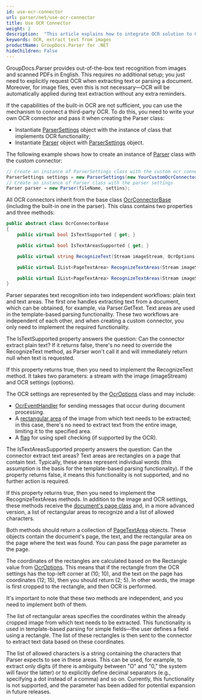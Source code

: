 ```yaml
---
id: use-ocr-connector
url: parser/net/use-ocr-connector
title: Use OCR Connector
weight: 2
description:  "This article explains how to integrate OCR solution to GroupDocs.Parser"
keywords: OCR, extract text from images
productName: GroupDocs.Parser for .NET
hideChildren: False
---
```

GroupDocs.Parser provides out-of-the-box text recognition from images and scanned PDFs in English. This requires no additional setup; you just need to explicitly request OCR when extracting text or parsing a document. Moreover, for image files, even this is not necessary—OCR will be automatically applied during text extraction without any extra reminders.

If the capabilities of the built-in OCR are not sufficient, you can use the mechanism to connect a third-party OCR. To do this, you need to write your own OCR connector and pass it when creating the Parser class:

* Instantiate [ParserSettings](https://reference.groupdocs.com/parser/net/groupdocs.parser.options/parsersettings) object with the instance of class that implements OCR functionality;
* Instantiate [Parser](https://reference.groupdocs.com/parser/net/groupdocs.parser/parser/) object with [ParserSettings](https://reference.groupdocs.com/parser/net/groupdocs.parser.options/parsersettings) object.

The following example shows how to create an instance of [Parser](https://reference.groupdocs.com/parser/net/groupdocs.parser/parser/) class with the custom connector:

```C#
// Create an instance of ParserSettings class with the custom ocr connector
ParserSettings settings = new ParserSettings(new YourCustomOcrConnector());
// Create an instance of Parser class with the parser settings
Parser parser = new Parser(fileName, settins);
```

All OCR connectors inherit from the base class [OcrConnectorBase](https://reference.groupdocs.com/parser/net/groupdocs.parser.options/ocrconnectorbase/) (including the built-in one in the parser). This class contains two properties and three methods:

```C#
public abstract class OcrConnectorBase
{
    public virtual bool IsTextSupported { get; }

    public virtual bool IsTextAreasSupported { get; }

    public virtual string RecognizeText(Stream imageStream, OcrOptions options);

    public virtual IList<PageTextArea> RecognizeTextAreas(Stream imageStream, Page page, OcrOptions options);

    public virtual IList<PageTextArea> RecognizeTextAreas(Stream imageStream, IEnumerable<Rectangle> rectangles, string allowedSymbols, Page page, OcrOptions options);
}
```

Parser separates text recognition into two independent workflows: plain text and text areas. The first one handles extracting text from a document, which can be obtained, for example, via Parser.GetText. Text areas are used in the template-based parsing functionality. These two workflows are independent of each other, and when creating a custom connector, you only need to implement the required functionality.

The IsTextSupported property answers the question: Can the connector extract plain text? If it returns false, there's no need to override the RecognizeText method, as Parser won't call it and will immediately return null when text is requested.

If this property returns true, then you need to implement the RecognizeText method. It takes two parameters: a stream with the image (imageStream) and OCR settings (options).

The OCR settings are represented by the [OcrOptions](https://reference.groupdocs.com/parser/net/groupdocs.parser.options/ocroptions/) class and may include:

* [OcrEventHandler](https://reference.groupdocs.com/parser/net/groupdocs.parser.options/ocroptions/handler) for sending messages that occur during document processing.
* A [rectangular area](https://reference.groupdocs.com/parser/net/groupdocs.parser.options/ocroptions/rectangle) of the image from which text needs to be extracted; in this case, there's no need to extract text from the entire image, limiting it to the specified area.
* A [flag](https://reference.groupdocs.com/parser/net/groupdocs.parser.options/ocroptions/usespellchecker) for using spell checking (if supported by the OCR).

The IsTextAreasSupported property answers the question: Can the connector extract text areas? Text areas are rectangles on a page that contain text. Typically, these areas represent individual words (this assumption is the basis for the template-based parsing functionality). If the property returns false, it means this functionality is not supported, and no further action is required.

If this property returns true, then you need to implement the RecognizeTextAreas methods. In addition to the image and OCR settings, these methods receive the [document's page class](https://reference.groupdocs.com/parser/net/groupdocs.parser.data/page) and, in a more advanced version, a list of rectangular areas to recognize and a list of allowed characters.

Both methods should return a collection of [PageTextArea](https://reference.groupdocs.com/parser/net/groupdocs.parser.data/pagetextarea) objects. These objects contain the document's page, the text, and the rectangular area on the page where the text was found. You can pass the page parameter as the page.

The coordinates of the rectangles are calculated based on the Rectangle value from [OcrOptions](https://reference.groupdocs.com/parser/net/groupdocs.parser.options/ocroptions). This means that if the rectangle from the OCR settings has the top-left corner at (10; 10), and the text on the page has coordinates (12; 15), then you should return (2; 5). In other words, the image is first cropped to the rectangle, and then OCR is performed.

It's important to note that these two methods are independent, and you need to implement both of them.

The list of rectangular areas specifies the coordinates within the already cropped image from which text needs to be extracted. This functionality is used in template-based parsing for simple fields—the user defines a field using a rectangle. The list of these rectangles is then sent to the connector to extract text data based on these coordinates.

The list of allowed characters is a string containing the characters that Parser expects to see in these areas. This can be used, for example, to extract only digits (if there is ambiguity between "O" and "0," the system will favor the latter) or to explicitly define decimal separators (e.g., specifying a dot instead of a comma) and so on. Currently, this functionality is not supported, and the parameter has been added for potential expansion in future releases.